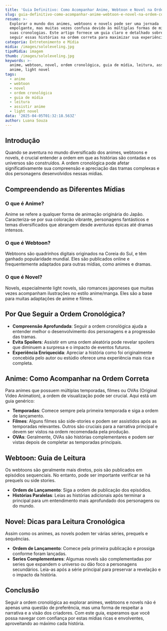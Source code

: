 ```yaml
---
title: 'Guia Definitivo: Como Acompanhar Anime, Webtoon e Novel na Ordem Correta'
slug: guia-definitivo-como-acompanhar-anime-webtoon-e-novel-na-ordem-correta
resumo: >-
  Explorar o mundo dos animes, webtoons e novels pode ser uma jornada
  empolgante, mas muitas vezes confusa devido às múltiplas formas de mídia e
  suas cronologias. Este artigo fornece um guia claro e detalhado sobre como
  seguir essas histórias na ordem correta para maximizar sua experiência.
categoria: Entretenimento e Mídia
midia: /images/sololeveling.jpg
tipoMidia: imagem
thumb: /images/sololeveling.jpg
keywords: >-
  anime, webtoon, novel, ordem cronológica, guia de mídia, leitura, assistir
  anime, light novel
tags:
  - anime
  - webtoon
  - novel
  - ordem cronológica
  - guia de mídia
  - leitura
  - assistir anime
  - light novel
data: '2025-04-05T01:32:18.563Z'
author: Luana Souza
---
```


## Introdução
Quando se aventura no mundo diversificado dos animes, webtoons e novels, é crucial entender a ordem em que as histórias são contadas e os universos são construídos. A ordem cronológica pode afetar significativamente sua compreensão e apreciação das tramas complexas e dos personagens desenvolvidos nessas mídias.

## Compreendendo as Diferentes Mídias
### O que é Anime?
Anime se refere a qualquer forma de animação originária do Japão. Caracteriza-se por sua coloração vibrante, personagens fantásticos e temas diversificados que abrangem desde aventuras épicas até dramas intensos.

### O que é Webtoon?
Webtoons são quadrinhos digitais originados na Coreia do Sul, e têm ganhado popularidade mundial. Eles são publicados online e frequentemente adaptados para outras mídias, como animes e dramas.

### O que é Novel?
Novels, especialmente light novels, são romances japoneses que muitas vezes acompanham ilustrações no estilo anime/manga. Eles são a base para muitas adaptações de anime e filmes.

## Por Que Seguir a Ordem Cronológica?
- **Compreensão Aprofundada**: Seguir a ordem cronológica ajuda a entender melhor o desenvolvimento dos personagens e a progressão das tramas.
- **Evita Spoilers**: Assistir em uma ordem aleatória pode revelar spoilers que diminuem a surpresa e o impacto de eventos futuros.
- **Experiência Enriquecida**: Apreciar a história como foi originalmente concebida pelo autor ou estúdio oferece uma experiência mais rica e completa.

## Anime: Como Acompanhar na Ordem Correta
Para animes que possuem múltiplas temporadas, filmes ou OVAs (Original Video Animation), a ordem de visualização pode ser crucial. Aqui está um guia genérico:
- **Temporadas**: Comece sempre pela primeira temporada e siga a ordem de lançamento.
- **Filmes**: Alguns filmes são side-stories e podem ser assistidos após as temporadas relevantes. Outros são cruciais para a narrativa principal e devem ser vistos na ordem recomendada pela produção.
- **OVAs**: Geralmente, OVAs são histórias complementares e podem ser vistas depois de completar as temporadas principais.

## Webtoon: Guia de Leitura
Os webtoons são geralmente mais diretos, pois são publicados em episódios sequenciais. No entanto, pode ser importante verificar se há prequels ou side stories.
- **Ordem de Lançamento**: Siga a ordem de publicação dos episódios.
- **Histórias Paralelas**: Leias as histórias adicionais após terminar a principal para um entendimento mais aprofundado dos personagens ou do mundo.

## Novel: Dicas para Leitura Cronológica
Assim como os animes, as novels podem ter várias séries, prequels e sequências.
- **Ordem de Lançamento**: Comece pela primeira publicação e prossiga conforme foram lançadas.
- **Series Complementares**: Algumas novels são complementadas por series que expandem o universo ou dão foco a personagens secundários. Leia-as após a série principal para preservar a revelação e o impacto da história.

## Conclusão
Seguir a ordem cronológica ao explorar animes, webtoons e novels não é apenas uma questão de preferência, mas uma forma de respeitar a narrativa e a visão dos criadores. Com este guia, esperamos que você possa navegar com confiança por estas mídias ricas e envolventes, aproveitando ao máximo cada história.
